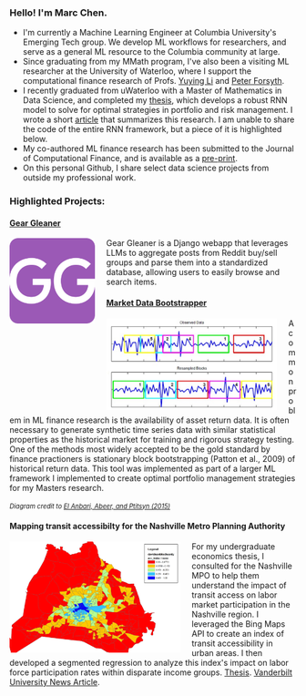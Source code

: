 ### Hello! I'm Marc Chen. 

- I'm currently a Machine Learning Engineer at Columbia University's Emerging Tech group. We develop ML workflows for researchers, and serve as a general ML resource to the Columbia community at large. 
- Since graduating from my MMath program, I've also been a visiting ML researcher at the University of Waterloo, where I support the computational finance research of Profs. [Yuying Li](https://cs.uwaterloo.ca/~yuying/) and [Peter Forsyth](https://cs.uwaterloo.ca/~paforsyt/).
- I recently graduated from uWaterloo with a Master of Mathematics in Data Science, and completed my [thesis](https://uwspace.uwaterloo.ca/handle/10012/19874), which develops a robust RNN model to solve for optimal strategies in portfolio and risk management. I wrote a short [article](/mmath_summary.pdf) that summarizes this research. I am unable to share the code of the entire RNN framework, but a piece of it is highlighted below.  
- My co-authored ML finance research has been submitted to the Journal of Computational Finance, and is available as a [pre-print](https://arxiv.org/abs/2306.10582). 
- On this personal Github, I share select data science projects from outside my professional work.

### Highlighted Projects:

#### [Gear Gleaner](https://geargleaner.com)

<img src="geargleaner_logo.png" width="150" style="float: left; margin-right: 20px;" />

Gear Gleaner is a Django webapp that leverages LLMs to aggregate posts from Reddit buy/sell groups and parse them into a standardized database, allowing users to easily browse and search items.

#### [Market Data Bootstrapper](https://github.com/marcchen2/market_data_bootstrap/)

<img src="block_bootstrap.png" width="300" style="float: left; margin-right: 20px;" />

A common problem in ML finance research is the availability of asset return data. It is often necessary to generate synthetic time series data with similar statistical properties as the historical market for training and rigorous strategy testing. One of the methods most widely accepted to be the gold standard by finance practioners is stationary block bootstrapping (Patton et al., 2009) of historical return data. This tool was implemented as part of a larger ML framework I implemented to create optimal portfolio management strategies for my Masters research.

<em style="font-size: 0.8em;">Diagram credit to <a href="https://journals.plos.org/plosone/article?id=10.1371/journal.pone.0131111">El Anbari, Abeer, and Ptitsyn (2015)</a></em>

#### Mapping transit accessibilty for the Nashville Metro Planning Authority

<img src="accessbility index small.png" width="300" style="float: left; margin-right: 20px;" />

For my undergraduate economics thesis, I consulted for the Nashville MPO to help them understand the impact of transit access on labor market participation in the Nashville region. I leveraged the Bing Maps API to create an index of transit accessibility in urban areas. I then developed a segmented regression to analyze this index's impact on labor force participation rates within disparate income groups. [Thesis](https://ir.vanderbilt.edu/handle/1803/10359). [Vanderbilt University News Article](https://news.vanderbilt.edu/2017/04/28/class-of-2017-marc-chen/).
